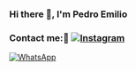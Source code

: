 ### Hi there 👋, I'm Pedro Emilio 

### Contact me:📱 [![Instagram](https://img.shields.io/badge/Instagram-E4405F?&logo=instagram&?style=for-the-badge&logoColor=white)](https://www.instagram.com/_pedroo_mello/)
[![WhatsApp](https://img.shields.io/badge/WhatsApp-green?logo=whatsapp&style=?style=for-the-badge&logoColor=white)](https://api.whatsapp.com/send?1=pt_BR&phone=5543996819949)

<!--
**pedrinbrabin/pedrinbrabin** is a ✨ _special_ ✨ repository because its `README.md` (this file) appears on your GitHub profile.

Here are some ideas to get you started:

   I’m currently working on ...
- 🌱 I’m currently learning ...
- 👯 I’m looking to collaborate on ...
- 🤔 I’m looking for help with ...
- 💬 Ask me about ...
- 📫 How to reach me: ...
- 😄 Pronouns: ...
- ⚡ Fun fact: ...
-->
